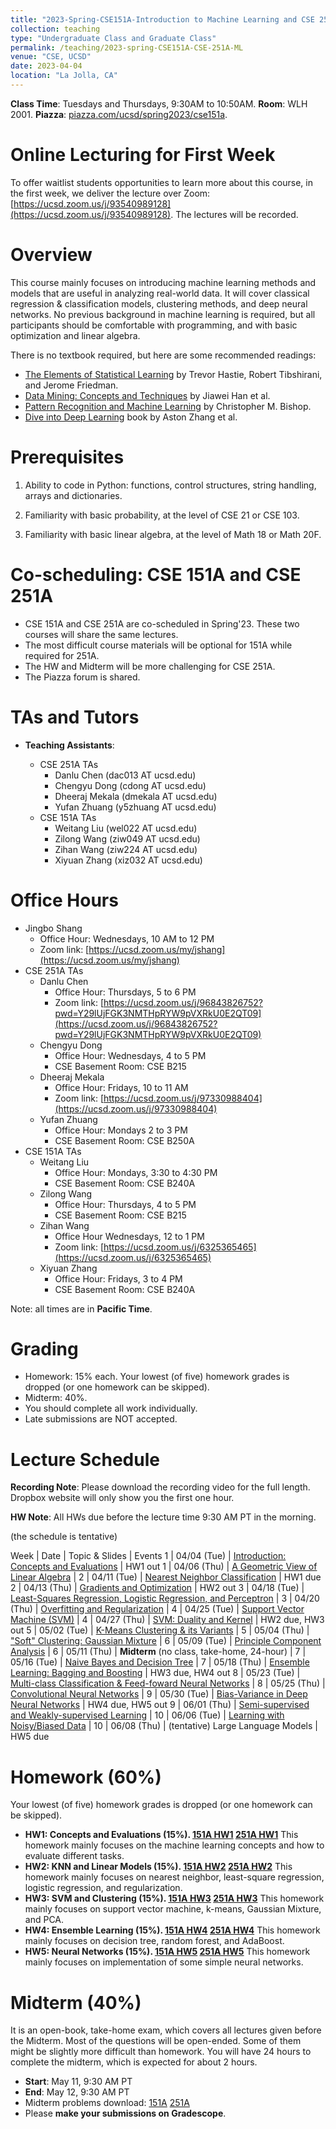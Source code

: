 ```yaml
---
title: "2023-Spring-CSE151A-Introduction to Machine Learning and CSE 251A-ML: Learning Algorithms"
collection: teaching
type: "Undergraduate Class and Graduate Class"
permalink: /teaching/2023-spring-CSE151A-CSE-251A-ML
venue: "CSE, UCSD"
date: 2023-04-04
location: "La Jolla, CA"
---
```


**Class Time**: Tuesdays and Thursdays, 9:30AM to 10:50AM.  **Room**: WLH 2001.  **Piazza**: [piazza.com/ucsd/spring2023/cse151a](https://piazza.com/ucsd/spring2023/cse151a).


Online Lecturing for First Week
======

To offer waitlist students opportunities to learn more about this course, in the first week, we deliver the lecture over Zoom: [https://ucsd.zoom.us/j/93540989128](https://ucsd.zoom.us/j/93540989128). The lectures will be recorded. 


Overview
======

This course mainly focuses on introducing machine learning methods and models that are useful in analyzing real-world data. It will cover classical regression & classification models, clustering methods, and deep neural networks. No previous background in machine learning is required, but all participants should be comfortable with programming, and with basic optimization and linear algebra. 

There is no textbook required, but here are some recommended readings:
- [The Elements of Statistical Learning](https://web.stanford.edu/~hastie/ElemStatLearn/printings/ESLII_print12.pdf) by Trevor Hastie, ‎Robert Tibshirani, and Jerome Friedman.
- [Data Mining: Concepts and Techniques](https://books.google.com/books/about/Data_Mining_Concepts_and_Techniques.html?id=pQws07tdpjoC&source=kp_book_description) by Jiawei Han et al.
- [Pattern Recognition and Machine Learning](https://books.google.com/books/about/Pattern_Recognition_and_Machine_Learning.html?id=HL4HrgEACAAJ&source=kp_book_description) by Christopher M. Bishop.
- [Dive into Deep Learning](https://d2l.ai/) book by Aston Zhang et al.

Prerequisites
======

1. Ability to code in Python: functions, control structures, string handling, arrays and dictionaries.

2. Familiarity with basic probability, at the level of CSE 21 or CSE 103.

3. Familiarity with basic linear algebra, at the level of Math 18 or Math 20F.


Co-scheduling: CSE 151A and CSE 251A
======

- CSE 151A and CSE 251A are co-scheduled in Spring'23. These two courses will share the same lectures.
- The most difficult course materials will be optional for 151A while required for 251A.
- The HW and Midterm will be more challenging for CSE 251A. 
- The Piazza forum is shared.

TAs and Tutors
======

- **Teaching Assistants**:

    - CSE 251A TAs
        - Danlu Chen (dac013 AT ucsd.edu)
        - Chengyu Dong (cdong AT ucsd.edu)
        - Dheeraj Mekala (dmekala AT ucsd.edu)
        - Yufan Zhuang (y5zhuang AT ucsd.edu)  
    - CSE 151A TAs
        - Weitang Liu (wel022 AT ucsd.edu)
        - Zilong Wang (ziw049 AT ucsd.edu)
        - Zihan Wang (ziw224 AT ucsd.edu)
        - Xiyuan Zhang (xiz032 AT ucsd.edu)


Office Hours
======

- Jingbo Shang
    - Office Hour: Wednesdays, 10 AM to 12 PM
    - Zoom link: [https://ucsd.zoom.us/my/jshang](https://ucsd.zoom.us/my/jshang)
- CSE 251A TAs
    - Danlu Chen
        - Office Hour: Thursdays, 5 to 6 PM
        - Zoom link: [https://ucsd.zoom.us/j/96843826752?pwd=Y29lUjFGK3NMTHpRYW9pVXRkU0E2QT09](https://ucsd.zoom.us/j/96843826752?pwd=Y29lUjFGK3NMTHpRYW9pVXRkU0E2QT09)
    - Chengyu Dong
        - Office Hour: Wednesdays, 4 to 5 PM
        - CSE Basement Room: CSE B215
    - Dheeraj Mekala
        - Office Hour: Fridays, 10 to 11 AM
        - Zoom link: [https://ucsd.zoom.us/j/97330988404](https://ucsd.zoom.us/j/97330988404)
    - Yufan Zhuang
        - Office Hour: Mondays 2 to 3 PM
        - CSE Basement Room: CSE B250A
- CSE 151A TAs
    - Weitang Liu
        - Office Hour: Mondays, 3:30 to 4:30 PM
        - CSE Basement Room: CSE B240A
    - Zilong Wang
        - Office Hour: Thursdays, 4 to 5 PM
        - CSE Basement Room: CSE B215
    - Zihan Wang
        - Office Hour Wednesdays, 12 to 1 PM
        - Zoom link: [https://ucsd.zoom.us/j/6325365465](https://ucsd.zoom.us/j/6325365465)
    - Xiyuan Zhang
        - Office Hour: Fridays, 3 to 4 PM
        - CSE Basement Room: CSE B240A

Note: all times are in **Pacific Time**.

Grading
======

- Homework: 15% each. Your lowest (of five) homework grades is dropped (or one homework can be skipped).
- Midterm: 40%.
- You should complete all work individually.
- Late submissions are NOT accepted.

Lecture Schedule
======

**Recording Note**: Please download the recording video for the full length. Dropbox website will only show you the first one hour.

**HW Note**: All HWs due before the lecture time 9:30 AM PT in the morning. 

(the schedule is tentative)

Week | Date        | Topic & Slides                                                  | Events
1    | 04/04 (Tue) | [Introduction: Concepts and Evaluations](https://www.dropbox.com/sh/nszfnsi4jendkch/AADGxuRRC_vSkp7bXCKQRE7Da?dl=0) | HW1 out
1    | 04/06 (Thu) | [A Geometric View of Linear Algebra](https://www.dropbox.com/sh/6c1jjhqodhutwh1/AACaSynpzebBAoEXklnm8sLaa?dl=0) |
2    | 04/11 (Tue) | [Nearest Neighbor Classification](https://www.dropbox.com/sh/b3l27vrcjil73od/AABJYSVxVS0E4d-9yD8DLI3Oa?dl=0) | HW1 due
2    | 04/13 (Thu) | [Gradients and Optimization](https://www.dropbox.com/sh/rn6wojuojglhno3/AABcSfMBsUO_PowHRi-PUgJKa?dl=0) | HW2 out
3    | 04/18 (Tue) | [Least-Squares Regression, Logistic Regression, and Perceptron](https://www.dropbox.com/sh/c40zr5jq788960g/AABRU3hm1aZVGpvcNEaGhwOFa?dl=0) |
3    | 04/20 (Thu) | [Overfitting and Regularization](https://www.dropbox.com/sh/ijv4vszp2xklwdk/AACYayVDlRpX6yi9iPEnPE8Ha?dl=0) | 
4    | 04/25 (Tue) | [Support Vector Machine (SVM)](https://www.dropbox.com/sh/6twjn6mpa1jvdab/AAAUdDTzVi2Sl0SdmSMP83N7a?dl=0) | 
4    | 04/27 (Thu) | [SVM: Duality and Kernel](https://www.dropbox.com/sh/5tuqxb3277h0cjr/AAC9-z5ZUFdNfuoouMOyGuvRa?dl=0) | HW2 due, HW3 out
5    | 05/02 (Tue) | [K-Means Clustering & its Variants](https://www.dropbox.com/sh/dz9ewcybutkbiff/AADZlcjmqpyX22Y6kft2rG6Sa?dl=0) |
5    | 05/04 (Thu) | ["Soft" Clustering: Gaussian Mixture](https://www.dropbox.com/sh/x6kjv78uznkfatb/AAB1e0zxBTlBbsJTXVpisqSoa?dl=0) |
6    | 05/09 (Tue) | [Principle Component Analysis](https://www.dropbox.com/sh/nh85lpbyxt70vxi/AAA-dQiVgDJGPD5rQB6Itgapa?dl=0) |
6    | 05/11 (Thu) | **Midterm** (no class, take-home, 24-hour) |
7    | 05/16 (Tue) | [Naive Bayes and Decision Tree](https://www.dropbox.com/sh/efql24zb2lfedio/AABTaiOAGZSI7k114HvjV8Aka?dl=0) | 
7    | 05/18 (Thu) | [Ensemble Learning: Bagging and Boosting](https://www.dropbox.com/sh/2kchm703d49gppi/AADwqudun7WSSaX38iiz4KmBa?dl=0) | HW3 due, HW4 out
8    | 05/23 (Tue) | [Multi-class Classification & Feed-foward Neural Networks](https://www.dropbox.com/sh/c8wpqehugc0ersx/AACKwu8Ev05yeqa8R9-xW-6Ma?dl=0) |
8    | 05/25 (Thu) | [Convolutional Neural Networks](https://www.dropbox.com/sh/p0taui8r9jn8uvm/AACHybg_G6InNZWUcIKZGp9Pa?dl=0) |
9    | 05/30 (Tue) | [Bias-Variance in Deep Neural Networks](https://www.dropbox.com/sh/pl1mi26a06q9ns3/AAC5Mftg4DWcNGVI3zdQKQora?dl=0)  | HW4 due, HW5 out
9    | 06/01 (Thu) | [Semi-supervised and Weakly-supervised Learning](https://www.dropbox.com/sh/ns0pkelu1eztq9o/AAD4HyJjZp1-Wnu3i7TW0rvPa?dl=0) | 
10   | 06/06 (Tue) | [Learning with Noisy/Biased Data](https://www.dropbox.com/sh/z1x46zuabiow4az/AABrx9zZWmWpABSgMZpdQYFXa?dl=0) |
10   | 06/08 (Thu) | (tentative) Large Language Models | HW5 due


Homework (60%)
======

Your lowest (of five) homework grades is dropped (or one homework can be skipped).

- **HW1: Concepts and Evaluations (15%). [151A HW1](https://www.dropbox.com/s/jp00907jek6ihvb/CSE%20151A%20HW1.zip?dl=0) [251A HW1](https://www.dropbox.com/s/agr7wklrwogdyb5/CSE%20251A%20HW1.zip?dl=0)** This homework mainly focuses on the machine learning concepts and how to evaluate different tasks.
- **HW2: KNN and Linear Models (15%). [151A HW2](https://www.dropbox.com/s/iobynioeu6098e5/CSE-151A-HW2.zip?dl=0) [251A HW2](https://www.dropbox.com/s/fenuf0qxoa3bjf9/CSE-251A-HW2_Apr14.zip?dl=0)** This homework mainly focuses on nearest neighbor, least-square regression, logistic regression, and regularization.
- **HW3: SVM and Clustering (15%). [151A HW3](https://www.dropbox.com/s/uaiwd75vworpe76/CSE-151A-HW3.zip?dl=0) [251A HW3](https://www.dropbox.com/s/fb4hxn456lh77mk/CSE251%20HW3%20SP23.zip?dl=0)** This homework mainly focuses on support vector machine, k-means, Gaussian Mixture, and PCA.
- **HW4: Ensemble Learning (15%). [151A HW4](https://www.dropbox.com/s/2x8notimnv78yfk/CSE151A-SP23-HW4.zip?dl=0) [251A HW4](https://www.dropbox.com/s/b9svm6hy0jjnnai/CSE-251A-HW4.zip?dl=0)** This homework mainly focuses on decision tree, random forest, and AdaBoost.
- **HW5: Neural Networks (15%). [151A HW5](https://www.dropbox.com/s/g6nw9755peofs70/CSE%20151A-HW5.zip?dl=0) [251A HW5](https://www.dropbox.com/s/zawqpq09wrfhm73/CSE%20251A-HW5.zip?dl=0)** This homework mainly focuses on implementation of some simple neural networks.

Midterm (40%)
======

It is an open-book, take-home exam, which covers all lectures given before the Midterm. Most of the questions will be open-ended. Some of them might be slightly more difficult than homework. You will have 24 hours to complete the midterm, which is expected for about 2 hours.

- **Start**: May 11, 9:30 AM PT
- **End**: May 12, 9:30 AM PT
- Midterm problems download: [151A](https://www.dropbox.com/s/nuqwoznbaygqwnc/CSE151A_23SP_Midterm-final2.0.pdf?dl=0) [251A](https://www.dropbox.com/s/hkwduotr53ib32g/CSE251A_23SP_Midterm__2_0_.pdf?dl=0)
- Please **make your submissions on Gradescope**.
